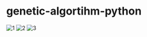 # genetic-algortihm-python
![1](https://github.com/Clean-Coder-AI/genetic-algortihm-python/assets/59927837/e71b07fd-cd35-4148-a23e-489327f9f3d7)
![2](https://github.com/Clean-Coder-AI/genetic-algortihm-python/assets/59927837/d6409c84-0222-4338-b54f-d9d170aaab0f)
![3](https://github.com/Clean-Coder-AI/genetic-algortihm-python/assets/59927837/de38c08b-096c-4fa4-9692-e42e52890953)
